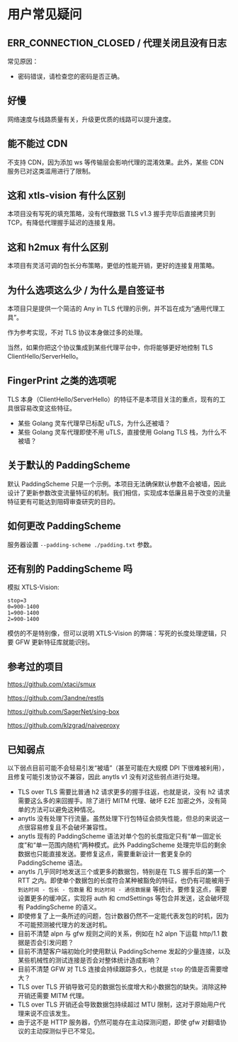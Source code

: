 # 用户常见疑问

## ERR_CONNECTION_CLOSED / 代理关闭且没有日志

常见原因：

- 密码错误，请检查您的密码是否正确。

## 好慢

网络速度与线路质量有关，升级更优质的线路可以提升速度。

## 能不能过 CDN

不支持 CDN，因为添加 ws 等传输层会影响代理的混淆效果。此外，某些 CDN 服务已对这类滥用进行了限制。

## 这和 xtls-vision 有什么区别

本项目没有写死的填充策略，没有代理数据 TLS v1.3 握手完毕后直接拷贝到 TCP。有降低代理握手延迟的连接复用。

## 这和 h2mux 有什么区别

本项目有灵活可调的包长分布策略，更低的性能开销，更好的连接复用策略。

## 为什么选项这么少 / 为什么是自签证书

本项目只是提供一个简洁的 Any in TLS 代理的示例，并不旨在成为“通用代理工具”。

作为参考实现，不对 TLS 协议本身做过多的处理。

当然，如果你把这个协议集成到某些代理平台中，你将能够更好地控制 TLS ClientHello/ServerHello。

## FingerPrint 之类的选项呢

TLS 本身（ClientHello/ServerHello）的特征不是本项目关注的重点，现有的工具很容易改变这些特征。

- 某些 Golang 灵车代理早已标配 uTLS，为什么还被墙？
- 某些 Golang 灵车代理即使不用 uTLS，直接使用 Golang TLS 栈，为什么不被墙？

## 关于默认的 PaddingScheme

默认 PaddingScheme 只是一个示例。本项目无法确保默认参数不会被墙，因此设计了更新参数改变流量特征的机制。我们相信，实现成本低廉且易于改变的流量特征更有可能达到阻碍审查研究的目的。

## 如何更改 PaddingScheme

服务器设置 `--padding-scheme ./padding.txt` 参数。

## 还有别的 PaddingScheme 吗

模拟 XTLS-Vision:

```
stop=3
0=900-1400
1=900-1400
2=900-1400
```

模仿的不是特别像，但可以说明 XTLS-Vision 的弊端：写死的长度处理逻辑，只要 GFW 更新特征库就能识别。

## 参考过的项目

https://github.com/xtaci/smux

https://github.com/3andne/restls

https://github.com/SagerNet/sing-box

https://github.com/klzgrad/naiveproxy

## 已知弱点

以下弱点目前可能不会轻易引发“被墙”（甚至可能在大规模 DPI 下很难被利用），且修复可能引发协议不兼容，因此 anytls v1 没有对这些弱点进行处理。

- TLS over TLS 需要比普通 h2 请求更多的握手往返，也就是说，没有 h2 请求需要这么多的来回握手。除了进行 MITM 代理、破坏 E2E 加密之外，没有简单的方法可以避免这种情况。
- anytls 没有处理下行流量。虽然处理下行包特征会损失性能，但总的来说这一点很容易修复且不会破坏兼容性。
- anytls 现有的 PaddingScheme 语法对单个包的长度指定只有“单一固定长度”和“单一范围内随机”两种模式。此外 PaddingScheme 处理完毕后的剩余数据也只能直接发送。要修复这点，需要重新设计一套更复杂的 PaddingScheme 语法。
- anytls 几乎同时地发送三个或更多的数据包，特别是在 TLS 握手后的第一个 RTT 之内。即使单个数据包的长度符合某种被豁免的特征，也仍有可能被用于 `到达时间 - 包长 - 包数量` 和 `到达时间 - 通信数据量` 等统计。要修复这点，需要设置更多的缓冲区，实现将 auth 和 cmdSettings 等包合并发送，这会破坏现有 PaddingScheme 的语义。
- 即使修复了上一条所述的问题，包计数器仍然不一定能代表发包的时机，因为不可能预测被代理方的发送时机。
- 目前不清楚 alpn 与 gfw 规则之间的关系，例如在 h2 alpn 下运载 http/1.1 数据是否会引发问题？
- 目前不清楚客户端初始化时使用默认 PaddingScheme 发起的少量连接，以及某些机械性的测试连接是否会对整体统计造成影响？
- 目前不清楚 GFW 对 TLS 连接会持续跟踪多久，也就是 `stop` 的值是否需要增大？
- TLS over TLS 开销导致可见的数据包长度增大和小数据包的缺失。消除这种开销还需要 MITM 代理。
- TLS over TLS 开销还会导致数据包持续超过 MTU 限制，这对于原始用户代理来说不应该发生。
- 由于这不是 HTTP 服务器，仍然可能存在主动探测问题，即使 gfw 对翻墙协议的主动探测似乎已不常见。
